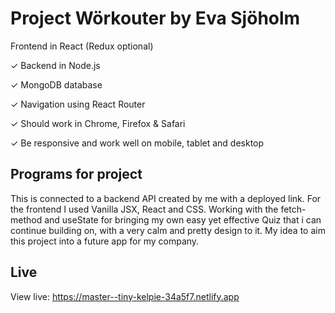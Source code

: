 # Project Wörkouter by Eva Sjöholm
 Frontend in React (Redux optional)

✓ Backend in Node.js

✓ MongoDB database

✓ Navigation using React Router

✓ Should work in Chrome, Firefox & Safari

✓ Be responsive and work well on mobile, tablet and desktop


## Programs for project
This is connected to a backend API created by me with a deployed link. For the frontend I used Vanilla JSX, React and CSS. Working with the fetch-method and useState for bringing my own easy yet effective Quiz that i can continue building on, with a very calm and pretty design to it. My idea to aim this project into a future app for my company.

## Live
View live: https://master--tiny-kelpie-34a5f7.netlify.app
